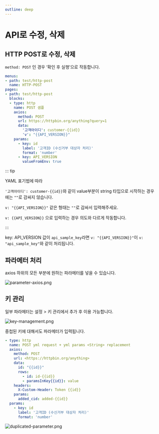```yaml
---
outline: deep
---
```


# API로 수정, 삭제

## HTTP POST로 수정, 삭제

`method: POST` 인 경우 ‘확인 후 실행’으로 작동합니다.

```yaml
menus:
- path: test/http-post
  name: HTTP-POST
pages:
- path: test/http-post
  blocks:  
  - type: http
    name: POST 샘플
    axios:
      method: POST
      url: https://httpbin.org/anything?query=1
      data:
        '고객아이디': customer-{{id}}
        'v': "{{API_VERSION}}"
    params:
      - key: id
        label: '고객ID (수신거부 대상자 처리)'
        format: 'number'
      - key: API_VERSION
        valueFromEnv: true
```

::: tip

YAML 표기법에 따라 

<span v-pre>`'고객아이디': customer-{{id}}`</span>와 같이 value부분이 string 타입으로 시작하는 경우에는 `""`로 감싸지 않습니다.

<span v-pre>`v: "{{API_VERSION}}"`</span> 같은 형태는 `""`로 감싸서 입력해주세요.

<span v-pre>`v: {{API_VERSION}}`</span> 으로 입력하는 경우 의도와 다르게 작동합니다.

:::

key: API_VERSION 값이 `api_sample_key`라면 <span v-pre>`v: "{{API_VERSION}}"`</span>이 <span v-pre>`v: "api_sample_key"`</span>와 같이 처리됩니다.


## 파라메터 처리

axios 하위의 모든 부분에 원하는 파라메터를 넣을 수 있습니다.

![](https://imagedelivery.net/MHVC-FGTDyxApYeHyF29Tw/174d65d3-32c0-43de-623d-ccb303b2a500/docs "parameter-axios.png")

## 키 관리

일부 파라메터는 설정 > 키 관리에서 추가 후 이용 가능합니다.

![](https://imagedelivery.net/MHVC-FGTDyxApYeHyF29Tw/439875f0-bdd9-469f-77ff-f2323ab12200/docs "key-management.png")

중첩된 키에 대해서도 파라메터가 입력됩니다.

```yaml
- type: http
  name: POST yml request + yml params <String> replacement
  axios:
    method: POST
    url: <https://httpbin.org/anything>
    data:
      id: "{{id}}"
      rows: 
        - id: id-{{id}}
        - paramsInKey{{id}}: value
    headers:
      X-Custom-Header: Token {{id}}
    params:
      added_cid: added-{{id}}
  params:
    - key: id
      label: '고객ID (수신거부 대상자 처리)'
      format: 'number'
```

![](https://imagedelivery.net/MHVC-FGTDyxApYeHyF29Tw/40870afc-942f-46f3-60b2-3790b71d8f00/docs "duplicated-parameter.png")